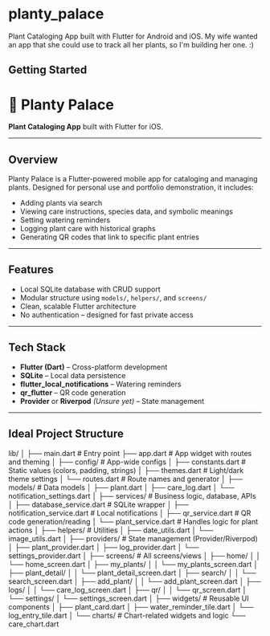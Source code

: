 # planty_palace

Plant Cataloging App built with Flutter for Android and iOS. My wife wanted an app that she could use to track all her plants, so I'm building her one. :)

## Getting Started
# 🌿 Planty Palace

**Plant Cataloging App** built with Flutter for iOS.

---

## Overview

Planty Palace is a Flutter-powered mobile app for cataloging and managing plants. Designed for personal use and portfolio demonstration, it includes:

- Adding plants via search  
- Viewing care instructions, species data, and symbolic meanings  
- Setting watering reminders  
- Logging plant care with historical graphs  
- Generating QR codes that link to specific plant entries

---

## Features

- Local SQLite database with CRUD support  
- Modular structure using `models/`, `helpers/`, and `screens/`  
- Clean, scalable Flutter architecture  
- No authentication – designed for fast private access

---

## Tech Stack

- **Flutter (Dart)** – Cross-platform development  
- **SQLite** – Local data persistence  
- **flutter_local_notifications** – Watering reminders  
- **qr_flutter** – QR code generation  
- **Provider** or **Riverpod** *(Unsure yet)* – State management  

---

## Ideal Project Structure

lib/
│
├── main.dart                        # Entry point
├── app.dart                         # App widget with routes and theming
│
├── config/                          # App-wide configs
│   ├── constants.dart               # Static values (colors, padding, strings)
│   ├── themes.dart                  # Light/dark theme settings
│   └── routes.dart                  # Route names and generator
│
├── models/                          # Data models
│   ├── plant.dart
│   ├── care_log.dart
│   └── notification_settings.dart
│
├── services/                        # Business logic, database, APIs
│   ├── database_service.dart        # SQLite wrapper
│   ├── notification_service.dart    # Local notifications
│   ├── qr_service.dart              # QR code generation/reading
│   └── plant_service.dart           # Handles logic for plant actions
│
├── helpers/                         # Utilities
│   ├── date_utils.dart
│   └── image_utils.dart
│
├── providers/                       # State management (Provider/Riverpod)
│   ├── plant_provider.dart
│   ├── log_provider.dart
│   └── settings_provider.dart
│
├── screens/                         # All screens/views
│   ├── home/
│   │   └── home_screen.dart
│   ├── my_plants/
│   │   └── my_plants_screen.dart
│   ├── plant_detail/
│   │   └── plant_detail_screen.dart
│   ├── search/
│   │   └── search_screen.dart
│   ├── add_plant/
│   │   └── add_plant_screen.dart
│   ├── logs/
│   │   └── care_log_screen.dart
│   ├── qr/
│   │   └── qr_screen.dart
│   └── settings/
│       └── settings_screen.dart
│
├── widgets/                         # Reusable UI components
│   ├── plant_card.dart
│   ├── water_reminder_tile.dart
│   └── log_entry_tile.dart
│
└── charts/                          # Chart-related widgets and logic
    └── care_chart.dart
